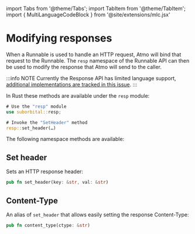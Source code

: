 import Tabs from '@theme/Tabs';
import TabItem from '@theme/TabItem';
import { MultiLanguageCodeBlock } from '@site/extensions/mlc.jsx'


# Modifying responses

When a Runnable is used to handle an HTTP request, Atmo will bind that request to the Runnable. The `resp` namespace of the Runnable API can then be used to modify the response that Atmo will send to the caller.

:::info NOTE
Currently the Response API has limited language support, [additional implementations are tracked in this issue](https://github.com/suborbital/reactr/issues/215).
:::

<Tabs groupId="reactr-language">

<TabItem value="rust" label="Rust">

In Rust these methods are available under the `resp` module:

```rust
# Use the "resp" module
use suborbital::resp;

# Invoke the "SetHeader" method
resp::set_header(…)
```

</TabItem>

</Tabs>

The following namespace methods are available:


## Set header

Sets an HTTP response header:

<MultiLanguageCodeBlock>

```rust
pub fn set_header(key: &str, val: &str)
```

</MultiLanguageCodeBlock>


## Content-Type

An alias of `set_header` that allows easily setting the
response Content-Type:

<MultiLanguageCodeBlock>

```rust
pub fn content_type(ctype: &str)
```

</MultiLanguageCodeBlock>
